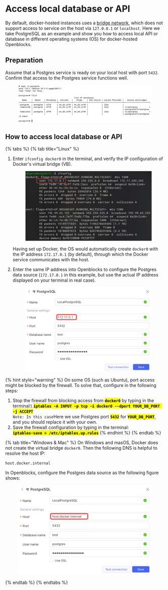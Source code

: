 # Access local database or API

By default, docker-hosted instances uses a [bridge network](https://docs.docker.com/network/bridge/), which does not support access to service on the host via `127.0.0.1` or `localhost`. Here we take PostgreSQL as an example and show you how to access local API or database in different operating systems (OS) for docker-hosted Openblocks.

## Preparation

Assume that a Postgres service is ready on your local host with port `5432`. Confirm that access to the Postgres service functions well.

<figure><img src="../.gitbook/assets/access-local-pre.png" alt=""><figcaption></figcaption></figure>

## How to access local database or API

{% tabs %}
{% tab title="Linux" %}
1.  Enter `ifconfig docker0` in the terminal, and verify the IP configuration of Docker's virtual bridge (VB).

    <figure><img src="../.gitbook/assets/access-local-linux.png" alt=""><figcaption></figcaption></figure>

    Having set up Docker, the OS would automatically create `docker0` with the IP address `172.17.0.1` (by default), through which the Docker service communicates with the host.
2.  Enter the same IP address into Openblocks to configure the Postgres data source (`172.17.0.1` in this example, but use the actual IP address displayed on your terminal in real case).



    <figure><img src="../.gitbook/assets/access-local-linux-2.png" alt=""><figcaption></figcaption></figure>

{% hint style="warning" %}
On some OS (such as Ubuntu), port access might be blocked by the firewall. To solve that, configure in the following steps:

1. Stop the firewall from blocking access from <mark style="background-color:yellow;">**`docker0`**</mark> by typing in the terminal:\ <mark style="background-color:blue;"></mark><mark style="background-color:yellow;">**`iptables -A INPUT -p tcp -i docker0 --dport YOUR_DB_PORT -j ACCEPT`**</mark>\
   `Note: In this case`Here we use Postgres port <mark style="background-color:yellow;">**`5432`**</mark> for <mark style="background-color:yellow;">**`YOUR_DB_PORT`**</mark>, and you should replace it with your own.
2. Save the firewall configuration by typing in the terminal:\
   <mark style="background-color:yellow;">**`iptables-save > /etc/iptables.up.rules`**</mark>
{% endhint %}
{% endtab %}

{% tab title="Windows & Mac" %}
On Windows and masOS, Docker does not create the virtual bridge `docker0`. Then the following DNS is helpful to resolve the host IP:

```
host.docker.internal
```

In Openblocks, configure the Postgres data source as the following figure shows:



<figure><img src="../.gitbook/assets/access-local-win-mac.png" alt=""><figcaption></figcaption></figure>
{% endtab %}
{% endtabs %}
